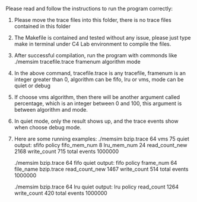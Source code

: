 Please read and follow the instructions to run the program correctly:

1. Please move the trace files into this folder, there is no trace files contained in this folder
2. The Makefile is contained and tested without any issue, please just type make in terminal under C4 Lab environment to compile the files.
3. After successful compilation, run the program with commonds like ./memsim tracefile.trace framenum algorithm mode
4. In the above command, tracefile.trace is any tracefile, framenum is an integer greater than 0, algorithm can be fifo, lru or vms, mode can be quiet or debug
5. If choose vms algorithm, then there will be another argument called percentage, which is an integer between 0 and 100, this argument is between algorithm and mode.
6. In quiet mode, only the result shows up, and the trace events show when choose debug mode.
7. Here are some running examples:
    ./memsim bzip.trace 64 vms 75 quiet
    output:
    sfifo policy
    fifo_mem_num 8
    lru_mem_num 24
    read_count_new 2168
    write_count 715
    total events 1000000

    ./memsim bzip.trace 64 fifo quiet
    output:
    fifo policy
    frame_num 64
    file_name bzip.trace
    read_count_new 1467
    write_count 514
    total events 1000000

    ./memsim bzip.trace 64 lru quiet
    output:
    lru policy
    read_count 1264
    write_count 420
    total events 1000000
